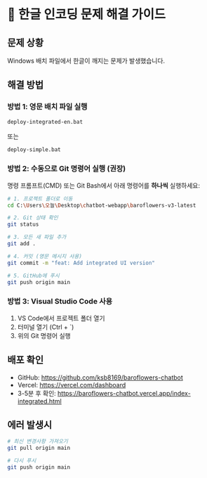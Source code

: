# 🚨 한글 인코딩 문제 해결 가이드

## 문제 상황
Windows 배치 파일에서 한글이 깨지는 문제가 발생했습니다.

## 해결 방법

### 방법 1: 영문 배치 파일 실행
```cmd
deploy-integrated-en.bat
```
또는
```cmd
deploy-simple.bat
```

### 방법 2: 수동으로 Git 명령어 실행 (권장)

명령 프롬프트(CMD) 또는 Git Bash에서 아래 명령어를 **하나씩** 실행하세요:

```bash
# 1. 프로젝트 폴더로 이동
cd C:\Users\오늘\Desktop\chatbot-webapp\baroflowers-v3-latest

# 2. Git 상태 확인
git status

# 3. 모든 새 파일 추가
git add .

# 4. 커밋 (영문 메시지 사용)
git commit -m "feat: Add integrated UI version"

# 5. GitHub에 푸시
git push origin main
```

### 방법 3: Visual Studio Code 사용
1. VS Code에서 프로젝트 폴더 열기
2. 터미널 열기 (Ctrl + `)
3. 위의 Git 명령어 실행

## 배포 확인
- GitHub: https://github.com/ksb8169/baroflowers-chatbot
- Vercel: https://vercel.com/dashboard
- 3-5분 후 확인: https://baroflowers-chatbot.vercel.app/index-integrated.html

## 에러 발생시
```bash
# 최신 변경사항 가져오기
git pull origin main

# 다시 푸시
git push origin main
```